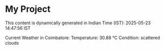 # My Project

This content is dynamically generated in Indian Time (IST): 2025-05-23 14:47:56 IST


Current Weather in Coimbatore:
Temperature: 30.88 °C
Condition: scattered clouds
